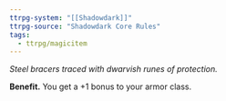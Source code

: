 ```yaml
---
ttrpg-system: "[[Shadowdark]]"
ttrpg-source: "Shadowdark Core Rules"
tags:
  - ttrpg/magicitem
---
```

*Steel bracers traced with dwarvish runes of protection.*

**Benefit.** You get a +1 bonus to your armor class.
